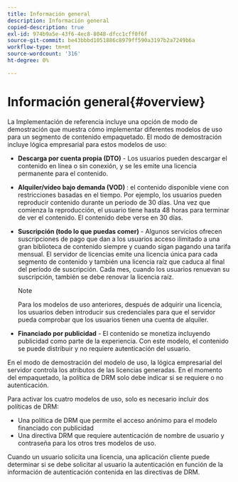 ```yaml
---
title: Información general
description: Información general
copied-description: true
exl-id: 974b9a5e-43f6-4ec8-8048-dfcc1cff0f6f
source-git-commit: be43bbbd1051886c8979ff590a3197b2a7249b6a
workflow-type: tm+mt
source-wordcount: '316'
ht-degree: 0%

---
```


# Información general{#overview}

La Implementación de referencia incluye una opción de modo de demostración que muestra cómo implementar diferentes modelos de uso para un segmento de contenido empaquetado. El modo de demostración incluye lógica empresarial para estos modelos de uso:

* **Descarga por cuenta propia (DTO)** - Los usuarios pueden descargar el contenido en línea o sin conexión, y se les emite una licencia permanente para el contenido.
* **Alquiler/vídeo bajo demanda (VOD)** : el contenido disponible viene con restricciones basadas en el tiempo. Por ejemplo, los usuarios pueden reproducir contenido durante un periodo de 30 días. Una vez que comienza la reproducción, el usuario tiene hasta 48 horas para terminar de ver el contenido. El contenido debe verse en 30 días.
* **Suscripción (todo lo que puedas comer)** - Algunos servicios ofrecen suscripciones de pago que dan a los usuarios acceso ilimitado a una gran biblioteca de contenido siempre y cuando sigan pagando una tarifa mensual. El servidor de licencias emite una licencia única para cada segmento de contenido y también una licencia raíz que caduca al final del período de suscripción. Cada mes, cuando los usuarios renuevan su suscripción, también se debe renovar la licencia raíz.

   >[!NOTE]
   >
   >Para los modelos de uso anteriores, después de adquirir una licencia, los usuarios deben introducir sus credenciales para que el servidor pueda comprobar que los usuarios tienen una cuenta de alquiler.

* **Financiado por publicidad** - El contenido se monetiza incluyendo publicidad como parte de la experiencia. Con este modelo, el contenido se puede distribuir y no requiere autenticación del usuario.

En el modo de demostración del modelo de uso, la lógica empresarial del servidor controla los atributos de las licencias generadas. En el momento del empaquetado, la política de DRM solo debe indicar si se requiere o no autenticación.

Para activar los cuatro modelos de uso, solo es necesario incluir dos políticas de DRM:

* Una política de DRM que permite el acceso anónimo para el modelo financiado con publicidad
* Una directiva DRM que requiere autenticación de nombre de usuario y contraseña para los otros tres modelos de uso.

Cuando un usuario solicita una licencia, una aplicación cliente puede determinar si se debe solicitar al usuario la autenticación en función de la información de autenticación contenida en las directivas de DRM.
